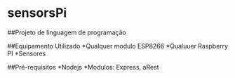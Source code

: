# sensorsPi
##Projeto de linguagem de programação 

##Equipamento Utilizado
*Qualquer modulo ESP8266
*Qualuuer Raspberry PI
*Sensores 

##Pré-requisitos
*Nodejs
*Modulos: Express, aRest

